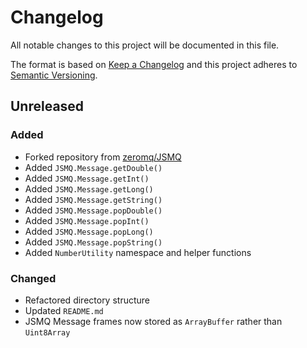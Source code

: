 # Changelog

All notable changes to this project will be documented in this file.

The format is based on [Keep a Changelog](http://keepachangelog.com/en/1.0.0/)
and this project adheres to [Semantic Versioning](http://semver.org/spec/v2.0.0.html).


## Unreleased

### Added

- Forked repository from [zeromq/JSMQ](https://github.com/zeromq/JSMQ)
- Added `JSMQ.Message.getDouble()`
- Added `JSMQ.Message.getInt()`
- Added `JSMQ.Message.getLong()`
- Added `JSMQ.Message.getString()`
- Added `JSMQ.Message.popDouble()`
- Added `JSMQ.Message.popInt()`
- Added `JSMQ.Message.popLong()`
- Added `JSMQ.Message.popString()`
- Added `NumberUtility` namespace and helper functions

### Changed

- Refactored directory structure
- Updated `README.md`
- JSMQ Message frames now stored as `ArrayBuffer` rather than `Uint8Array`
